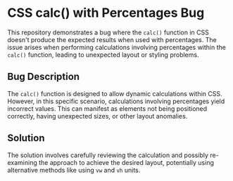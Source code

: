 # CSS calc() with Percentages Bug

This repository demonstrates a bug where the `calc()` function in CSS doesn't produce the expected results when used with percentages.  The issue arises when performing calculations involving percentages within the `calc()` function, leading to unexpected layout or styling problems.

## Bug Description

The `calc()` function is designed to allow dynamic calculations within CSS.  However, in this specific scenario, calculations involving percentages yield incorrect values.  This can manifest as elements not being positioned correctly, having unexpected sizes, or other layout anomalies.

## Solution

The solution involves carefully reviewing the calculation and possibly re-examining the approach to achieve the desired layout, potentially using alternative methods like using `vw` and `vh` units.